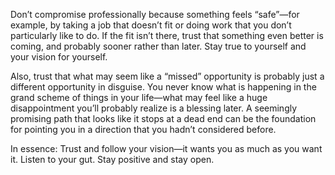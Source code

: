 

Don’t compromise professionally because something feels “safe”—for example, by taking a
job that doesn’t fit or doing work that you don’t particularly like to do. If the fit isn’t
there, trust that something even better is coming, and probably sooner rather than later. Stay true to
yourself and your vision for yourself.

Also, trust that what may seem like a “missed” opportunity is probably just a different
opportunity in disguise. You never know what is happening in the grand scheme of things in your life—what
may feel like a huge disappointment you’ll probably realize is a blessing later. A seemingly promising
path that looks like it stops at a dead end can be the foundation for pointing you in a direction that you
hadn’t considered before.

In essence: Trust and follow your vision—it wants you as much as you want it. Listen to your gut. Stay
positive and stay open. 